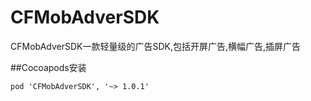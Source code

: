 # CFMobAdverSDK

CFMobAdverSDK一款轻量级的广告SDK,包括开屏广告,横幅广告,插屏广告

##Cocoapods安装

```pod 'CFMobAdverSDK', '~> 1.0.1'```


